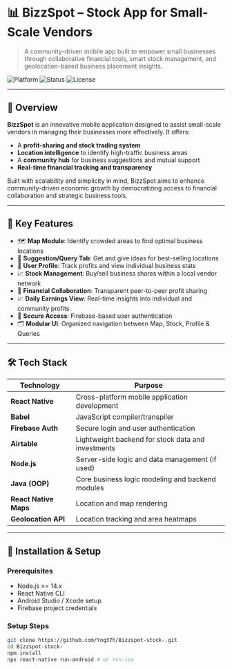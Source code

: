 # 📊 BizzSpot – Stock App for Small-Scale Vendors

> A community-driven mobile app built to empower small businesses through collaborative financial tools, smart stock management, and geolocation-based business placement insights.

![Platform](https://img.shields.io/badge/Built%20With-React%20Native-blue)
![Status](https://img.shields.io/badge/Status-Prototype-green)
![License](https://img.shields.io/badge/License-MIT-lightgrey)

---

## 📖 Overview

**BizzSpot** is an innovative mobile application designed to assist small-scale vendors in managing their businesses more effectively. It offers:

- A **profit-sharing and stock trading system**
- **Location intelligence** to identify high-traffic business areas
- A **community hub** for business suggestions and mutual support
- **Real-time financial tracking and transparency**

Built with scalability and simplicity in mind, BizzSpot aims to enhance community-driven economic growth by democratizing access to financial collaboration and strategic business tools.

---

## 🚀 Key Features

- 🗺️ **Map Module**: Identify crowded areas to find optimal business locations
- 🧠 **Suggestion/Query Tab**: Get and give ideas for best-selling locations
- 👤 **User Profile**: Track profits and view individual business stats
- 💹 **Stock Management**: Buy/sell business shares within a local vendor network
- 🤝 **Financial Collaboration**: Transparent peer-to-peer profit sharing
- 📈 **Daily Earnings View**: Real-time insights into individual and community profits
- 🔐 **Secure Access**: Firebase-based user authentication
- 🗂️ **Modular UI**: Organized navigation between Map, Stock, Profile & Queries

---

## 🛠️ Tech Stack

| Technology        | Purpose                                           |
|-------------------|---------------------------------------------------|
| **React Native**  | Cross-platform mobile application development     |
| **Babel**         | JavaScript compiler/transpiler                    |
| **Firebase Auth** | Secure login and user authentication              |
| **Airtable**      | Lightweight backend for stock data and investments|
| **Node.js**       | Server-side logic and data management (if used)   |
| **Java (OOP)**    | Core business logic modeling and backend modules  |
| **React Native Maps** | Location and map rendering                    |
| **Geolocation API**| Location tracking and area heatmaps              |

---

## 📱 Installation & Setup

### Prerequisites

- Node.js >= 14.x
- React Native CLI
- Android Studio / Xcode setup
- Firebase project credentials

### Setup Steps

```bash
git clone https://github.com/Yog37h/Bizzspot-stock-.git
cd Bizzspot-stock-
npm install
npx react-native run-android # or run-ios
